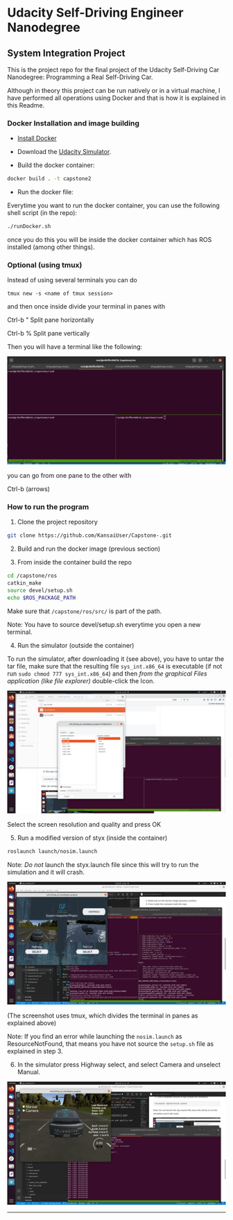 # Udacity Self-Driving Engineer Nanodegree
## System Integration Project


This is the project repo for the final project of the Udacity Self-Driving Car Nanodegree: Programming a Real Self-Driving Car. 

Although in theory this project can be run natively or in a virtual machine, I have performed all operations using Docker and that is how it is explained in this Readme.


### Docker Installation and image building
* [Install Docker](https://docs.docker.com/engine/installation/)

* Download the [Udacity Simulator](https://github.com/udacity/CarND-Capstone/releases).


* Build the docker container:

```bash
docker build . -t capstone2
```

* Run the docker file:

Everytime you want to run the docker container, you can use the following shell script (in the repo):


```bash
./runDocker.sh 
```
once you do this you will be inside the docker container which has ROS installed (among other things).

### Optional (using tmux)

Instead of using several terminals you can do

```
tmux new -s <name of tmux session>
```

and then once inside divide your terminal in panes with

Ctrl-b "   Split pane horizontally

Ctrl-b %  Split pane vertically


Then you will have a terminal like the following:

![tmux screenshot](./imgs/tmuxScreen.png)
 
you can go from one pane to the other with 

Ctrl-b (arrows)



### How to run the program

1. Clone the project repository 
```bash
git clone https://github.com/KansaiUser/Capstone-.git 
```

2. Build and run the docker image (previous section)


3. From inside the container build the repo

```bash
cd /capstone/ros  
catkin_make
source devel/setup.sh
echo $ROS_PACKAGE_PATH 
```

Make sure that `/capstone/ros/src/` is part of the path. 

Note: You have to source devel/setup.sh everytime you open a new terminal. 

4. Run the simulator (outside the container)

To run the simulator, after downloading it (see above), you have to untar the tar file, make sure that the resulting file `sys_int.x86_64` is executable (if not run `sudo chmod 777 sys_int.x86_64`) and then *from the graphical Files application (like file explorer)* double-click the Icon. 

![sim screenshot](./imgs/simulator1.png)

Select the screen resolution and quality and press OK


5. Run a modified version of styx (inside the container)
```bash
roslaunch launch/nosim.launch
```
Note: *Do not* launch the styx.launch file since this will try to run the simulation and it will crash. 


![simulator screenshot](./imgs/RunningSim.png)

(The screenshot uses tmux, which divides the terminal in panes as explained above)

Note: If you find an error while launching the `nosim.launch` as ResourceNotFound, that means you have not source the `setup.sh` file as explained in step 3. 

6. In the simulator press Highway select, and select Camera and unselect Manual.

![simulator screenshot](./imgs/simu2.png)

-------------------------

